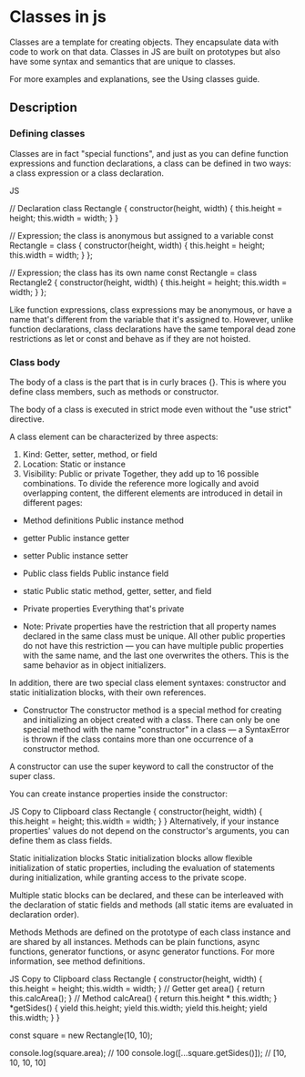 # Classes in js

Classes are a template for creating objects. They encapsulate data with code to work on that data. Classes in JS are built on prototypes but also have some syntax and semantics that are unique to classes.

For more examples and explanations, see the Using classes guide.

## Description

### Defining classes

Classes are in fact "special functions", and just as you can define function expressions and function declarations, a class can be defined in two ways: a class expression or a class declaration.

JS

// Declaration
class Rectangle {
constructor(height, width) {
this.height = height;
this.width = width;
}
}

// Expression; the class is anonymous but assigned to a variable
const Rectangle = class {
constructor(height, width) {
this.height = height;
this.width = width;
}
};

// Expression; the class has its own name
const Rectangle = class Rectangle2 {
constructor(height, width) {
this.height = height;
this.width = width;
}
};

Like function expressions, class expressions may be anonymous, or have a name that's different from the variable that it's assigned to. However, unlike function declarations, class declarations have the same temporal dead zone restrictions as let or const and behave as if they are not hoisted.

### Class body

The body of a class is the part that is in curly braces {}. This is where you define class members, such as methods or constructor.

The body of a class is executed in strict mode even without the "use strict" directive.

A class element can be characterized by three aspects:

1. Kind: Getter, setter, method, or field
2. Location: Static or instance
3. Visibility: Public or private
   Together, they add up to 16 possible combinations. To divide the reference more logically and avoid overlapping content, the different elements are introduced in detail in different pages:

- Method definitions
  Public instance method

- getter
  Public instance getter

- setter
  Public instance setter

- Public class fields
  Public instance field

- static
  Public static method, getter, setter, and field

- Private properties
  Everything that's private

* Note: Private properties have the restriction that all property names declared in the same class must be unique. All other public properties do not have this restriction — you can have multiple public properties with the same name, and the last one overwrites the others. This is the same behavior as in object initializers.

In addition, there are two special class element syntaxes: constructor and static initialization blocks, with their own references.

- Constructor
  The constructor method is a special method for creating and initializing an object created with a class. There can only be one special method with the name "constructor" in a class — a SyntaxError is thrown if the class contains more than one occurrence of a constructor method.

A constructor can use the super keyword to call the constructor of the super class.

You can create instance properties inside the constructor:

JS
Copy to Clipboard
class Rectangle {
constructor(height, width) {
this.height = height;
this.width = width;
}
}
Alternatively, if your instance properties' values do not depend on the constructor's arguments, you can define them as class fields.

Static initialization blocks
Static initialization blocks allow flexible initialization of static properties, including the evaluation of statements during initialization, while granting access to the private scope.

Multiple static blocks can be declared, and these can be interleaved with the declaration of static fields and methods (all static items are evaluated in declaration order).

Methods
Methods are defined on the prototype of each class instance and are shared by all instances. Methods can be plain functions, async functions, generator functions, or async generator functions. For more information, see method definitions.

JS
Copy to Clipboard
class Rectangle {
constructor(height, width) {
this.height = height;
this.width = width;
}
// Getter
get area() {
return this.calcArea();
}
// Method
calcArea() {
return this.height * this.width;
}
*getSides() {
yield this.height;
yield this.width;
yield this.height;
yield this.width;
}
}

const square = new Rectangle(10, 10);

console.log(square.area); // 100
console.log([...square.getSides()]); // [10, 10, 10, 10]
